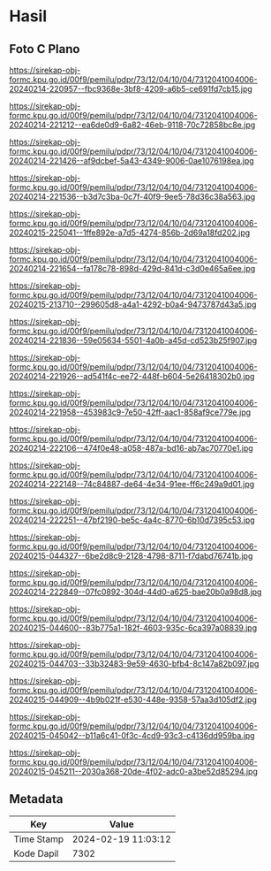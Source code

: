 # Hasil

## Foto C Plano

https://sirekap-obj-formc.kpu.go.id/00f9/pemilu/pdpr/73/12/04/10/04/7312041004006-20240214-220957--fbc9368e-3bf8-4209-a6b5-ce691fd7cb15.jpg

https://sirekap-obj-formc.kpu.go.id/00f9/pemilu/pdpr/73/12/04/10/04/7312041004006-20240214-221212--ea6de0d9-6a82-46eb-9118-70c72858bc8e.jpg

https://sirekap-obj-formc.kpu.go.id/00f9/pemilu/pdpr/73/12/04/10/04/7312041004006-20240214-221426--af9dcbef-5a43-4349-9006-0ae1076198ea.jpg

https://sirekap-obj-formc.kpu.go.id/00f9/pemilu/pdpr/73/12/04/10/04/7312041004006-20240214-221536--b3d7c3ba-0c7f-40f9-9ee5-78d36c38a563.jpg

https://sirekap-obj-formc.kpu.go.id/00f9/pemilu/pdpr/73/12/04/10/04/7312041004006-20240215-225041--1ffe892e-a7d5-4274-856b-2d69a18fd202.jpg

https://sirekap-obj-formc.kpu.go.id/00f9/pemilu/pdpr/73/12/04/10/04/7312041004006-20240214-221654--fa178c78-898d-429d-841d-c3d0e465a6ee.jpg

https://sirekap-obj-formc.kpu.go.id/00f9/pemilu/pdpr/73/12/04/10/04/7312041004006-20240215-213710--299605d8-a4a1-4292-b0a4-9473787d43a5.jpg

https://sirekap-obj-formc.kpu.go.id/00f9/pemilu/pdpr/73/12/04/10/04/7312041004006-20240214-221836--59e05634-5501-4a0b-a45d-cd523b25f907.jpg

https://sirekap-obj-formc.kpu.go.id/00f9/pemilu/pdpr/73/12/04/10/04/7312041004006-20240214-221926--ad541f4c-ee72-448f-b604-5e26418302b0.jpg

https://sirekap-obj-formc.kpu.go.id/00f9/pemilu/pdpr/73/12/04/10/04/7312041004006-20240214-221958--453983c9-7e50-42ff-aac1-858af9ce779e.jpg

https://sirekap-obj-formc.kpu.go.id/00f9/pemilu/pdpr/73/12/04/10/04/7312041004006-20240214-222106--474f0e48-a058-487a-bd16-ab7ac70770e1.jpg

https://sirekap-obj-formc.kpu.go.id/00f9/pemilu/pdpr/73/12/04/10/04/7312041004006-20240214-222148--74c84887-de64-4e34-91ee-ff6c249a9d01.jpg

https://sirekap-obj-formc.kpu.go.id/00f9/pemilu/pdpr/73/12/04/10/04/7312041004006-20240214-222251--47bf2190-be5c-4a4c-8770-6b10d7395c53.jpg

https://sirekap-obj-formc.kpu.go.id/00f9/pemilu/pdpr/73/12/04/10/04/7312041004006-20240215-044327--6be2d8c9-2128-4798-8711-f7dabd76741b.jpg

https://sirekap-obj-formc.kpu.go.id/00f9/pemilu/pdpr/73/12/04/10/04/7312041004006-20240214-222849--07fc0892-304d-44d0-a625-bae20b0a98d8.jpg

https://sirekap-obj-formc.kpu.go.id/00f9/pemilu/pdpr/73/12/04/10/04/7312041004006-20240215-044600--83b775a1-182f-4603-935c-6ca397a08839.jpg

https://sirekap-obj-formc.kpu.go.id/00f9/pemilu/pdpr/73/12/04/10/04/7312041004006-20240215-044703--33b32483-9e59-4630-bfb4-8c147a82b097.jpg

https://sirekap-obj-formc.kpu.go.id/00f9/pemilu/pdpr/73/12/04/10/04/7312041004006-20240215-044909--4b9b021f-e530-448e-9358-57aa3d105df2.jpg

https://sirekap-obj-formc.kpu.go.id/00f9/pemilu/pdpr/73/12/04/10/04/7312041004006-20240215-045042--b11a6c41-0f3c-4cd9-93c3-c4136dd959ba.jpg

https://sirekap-obj-formc.kpu.go.id/00f9/pemilu/pdpr/73/12/04/10/04/7312041004006-20240215-045211--2030a368-20de-4f02-adc0-a3be52d85294.jpg


## Metadata

| Key        | Value               |
| ---------- | ------------------- |
| Time Stamp | 2024-02-19 11:03:12 |
| Kode Dapil | 7302                |




